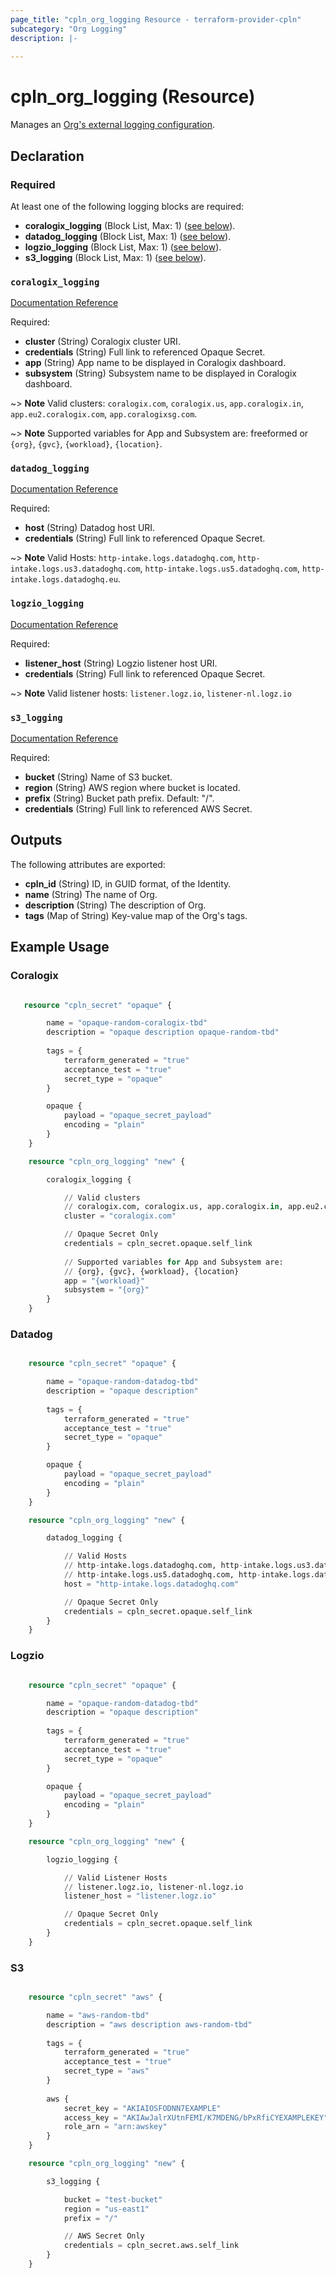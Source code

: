```yaml
---
page_title: "cpln_org_logging Resource - terraform-provider-cpln"
subcategory: "Org Logging"
description: |-
  
---
```


# cpln_org_logging (Resource)

Manages an [Org's external logging configuration](https://docs.controlplane.com/reference/org#external-logging).


## Declaration

### Required 

At least one of the following logging blocks are required:
  
- **coralogix_logging** (Block List, Max: 1) ([see below](#nestedblock--coralogix_logging)).
- **datadog_logging** (Block List, Max: 1) ([see below](#nestedblock--datadog_logging)).
- **logzio_logging** (Block List, Max: 1) ([see below](#nestedblock--logzio_logging)).
- **s3_logging** (Block List, Max: 1) ([see below](#nestedblock--s3_logging)).



<a id="nestedblock--coralogix_logging"></a>
 ### `coralogix_logging`

[Documentation Reference](https://docs.controlplane.com/reference/org#coralogix)

Required:

- **cluster** (String) Coralogix cluster URI. 
- **credentials** (String) Full link to referenced Opaque Secret. 
- **app** (String) App name to be displayed in Coralogix dashboard. 
- **subsystem** (String) Subsystem name to be displayed in Coralogix dashboard. 

~> **Note** Valid clusters: `coralogix.com`, `coralogix.us`, `app.coralogix.in`, `app.eu2.coralogix.com`, `app.coralogixsg.com`.

~> **Note** Supported variables for App and Subsystem are: freeformed or `{org}`, `{gvc}`, `{workload}`, `{location}`.



<a id="nestedblock--datadog_logging"></a>
 ### `datadog_logging`

[Documentation Reference](https://docs.controlplane.com/reference/org#coralogix)

Required:

- **host** (String) Datadog host URI. 
- **credentials** (String) Full link to referenced Opaque Secret. 

~> **Note** Valid Hosts: `http-intake.logs.datadoghq.com`, `http-intake.logs.us3.datadoghq.com`, `http-intake.logs.us5.datadoghq.com`, `http-intake.logs.datadoghq.eu`.

<a id="nestedblock--logzio_logging"></a>
 ### `logzio_logging`

[Documentation Reference](https://docs.controlplane.com/reference/org#logzio)

 Required:

- **listener_host** (String) Logzio listener host URI. 
- **credentials** (String) Full link to referenced Opaque Secret. 

~> **Note** Valid listener hosts: `listener.logz.io`, `listener-nl.logz.io`


<a id="nestedblock--s3_logging"></a>
 ### `s3_logging`

[Documentation Reference](https://docs.controlplane.com/reference/org#s3)

Required:

- **bucket** (String) Name of S3 bucket. 
- **region** (String) AWS region where bucket is located. 
- **prefix** (String) Bucket path prefix. Default: "/".
- **credentials** (String) Full link to referenced AWS Secret. 

## Outputs

The following attributes are exported:

- **cpln_id** (String) ID, in GUID format, of the Identity.
- **name** (String) The name of Org.
- **description** (String) The description of Org.
- **tags** (Map of String) Key-value map of the Org's tags.

## Example Usage

### Coralogix

```terraform

   resource "cpln_secret" "opaque" {

	    name = "opaque-random-coralogix-tbd"
		description = "opaque description opaque-random-tbd" 
		
		tags = {
			terraform_generated = "true"
			acceptance_test = "true"
			secret_type = "opaque"
		}

		opaque {
			payload = "opaque_secret_payload"
			encoding = "plain"
		}
	}

	resource "cpln_org_logging" "new" {

		coralogix_logging {

			// Valid clusters
			// coralogix.com, coralogix.us, app.coralogix.in, app.eu2.coralogix.com, app.coralogixsg.com
			cluster = "coralogix.com"

			// Opaque Secret Only
			credentials = cpln_secret.opaque.self_link
			
			// Supported variables for App and Subsystem are:
			// {org}, {gvc}, {workload}, {location}
			app = "{workload}"
			subsystem = "{org}"
		}
	}	  	

```

### Datadog

```terraform

    resource "cpln_secret" "opaque" {

		name = "opaque-random-datadog-tbd"
		description = "opaque description" 
		
		tags = {
			terraform_generated = "true"
			acceptance_test = "true"
			secret_type = "opaque"
		}

		opaque {
			payload = "opaque_secret_payload"
			encoding = "plain"
		}
	}

	resource "cpln_org_logging" "new" {

		datadog_logging {

			// Valid Hosts
			// http-intake.logs.datadoghq.com, http-intake.logs.us3.datadoghq.com, 
			// http-intake.logs.us5.datadoghq.com, http-intake.logs.datadoghq.eu
			host = "http-intake.logs.datadoghq.com"

			// Opaque Secret Only
			credentials = cpln_secret.opaque.self_link	
		}
	}	
```

### Logzio

```terraform

    resource "cpln_secret" "opaque" {

		name = "opaque-random-datadog-tbd"
		description = "opaque description" 
		
		tags = {
			terraform_generated = "true"
			acceptance_test = "true"
			secret_type = "opaque"
		}

		opaque {
			payload = "opaque_secret_payload"
			encoding = "plain"
		}
	}

	resource "cpln_org_logging" "new" {

		logzio_logging {

			// Valid Listener Hosts
			// listener.logz.io, listener-nl.logz.io 
			listener_host = "listener.logz.io"

			// Opaque Secret Only
			credentials = cpln_secret.opaque.self_link	
		}
	}	  	

```

### S3

```terraform

    resource "cpln_secret" "aws" {

		name = "aws-random-tbd"
		description = "aws description aws-random-tbd" 
				
		tags = {
			terraform_generated = "true"
			acceptance_test = "true"
			secret_type = "aws"
		} 
		
		aws {
			secret_key = "AKIAIOSFODNN7EXAMPLE"
			access_key = "AKIAwJalrXUtnFEMI/K7MDENG/bPxRfiCYEXAMPLEKEY"
			role_arn = "arn:awskey" 
		}
	}

	resource "cpln_org_logging" "new" {

		s3_logging {

			bucket = "test-bucket"
			region = "us-east1"
			prefix = "/"

			// AWS Secret Only
			credentials = cpln_secret.aws.self_link
		}	
	}

```